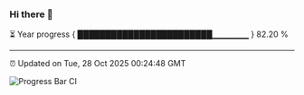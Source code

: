 ### Hi there 👋

⏳ Year progress { ████████████████████████▁▁▁▁▁▁ } 82.20 %

---

⏰ Updated on Tue, 28 Oct 2025 00:24:48 GMT

![Progress Bar CI](https://github.com/liununu/liununu/workflows/Progress%20Bar%20CI/badge.svg)
